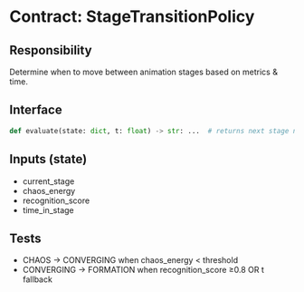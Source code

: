 # Contract: StageTransitionPolicy

## Responsibility
Determine when to move between animation stages based on metrics & time.

## Interface
```python
def evaluate(state: dict, t: float) -> str: ...  # returns next stage name or current
```

## Inputs (state)
- current_stage
- chaos_energy
- recognition_score
- time_in_stage

## Tests
- CHAOS -> CONVERGING when chaos_energy < threshold
- CONVERGING -> FORMATION when recognition_score ≥0.8 OR t fallback
